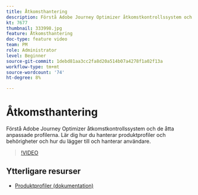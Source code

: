 ```yaml
---
title: Åtkomsthantering
description: Förstå Adobe Journey Optimizer åtkomstkontrollssystem och de åtta anpassade profilerna. Lär dig hur du hanterar produktprofiler och behörigheter och hur du lägger till och hanterar användare.
kt: 7677
thumbnail: 333998.jpg
feature: Åtkomsthantering
doc-type: feature video
team: PM
role: Administrator
level: Beginner
source-git-commit: 1debd81aa3cc2fa8d20a514b07a4278f1a02f13a
workflow-type: tm+mt
source-wordcount: '74'
ht-degree: 8%

---
```



# Åtkomsthantering

Förstå Adobe Journey Optimizer åtkomstkontrollssystem och de åtta anpassade profilerna. Lär dig hur du hanterar produktprofiler och behörigheter och hur du lägger till och hanterar användare.

>[!VIDEO](https://video.tv.adobe.com/v/333998?quality=12)

## Ytterligare resurser

* [Produktprofiler (dokumentation)](https://experienceleague.adobe.com/docs/journey-optimizer/using/administration/ootb-product-profiles.html)
